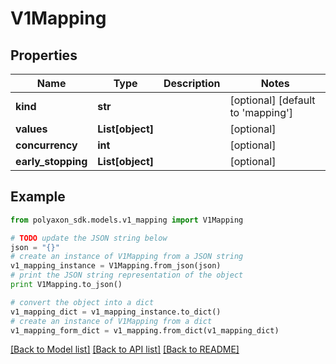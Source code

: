 # V1Mapping


## Properties
Name | Type | Description | Notes
------------ | ------------- | ------------- | -------------
**kind** | **str** |  | [optional] [default to 'mapping']
**values** | **List[object]** |  | [optional] 
**concurrency** | **int** |  | [optional] 
**early_stopping** | **List[object]** |  | [optional] 

## Example

```python
from polyaxon_sdk.models.v1_mapping import V1Mapping

# TODO update the JSON string below
json = "{}"
# create an instance of V1Mapping from a JSON string
v1_mapping_instance = V1Mapping.from_json(json)
# print the JSON string representation of the object
print V1Mapping.to_json()

# convert the object into a dict
v1_mapping_dict = v1_mapping_instance.to_dict()
# create an instance of V1Mapping from a dict
v1_mapping_form_dict = v1_mapping.from_dict(v1_mapping_dict)
```
[[Back to Model list]](../README.md#documentation-for-models) [[Back to API list]](../README.md#documentation-for-api-endpoints) [[Back to README]](../README.md)


